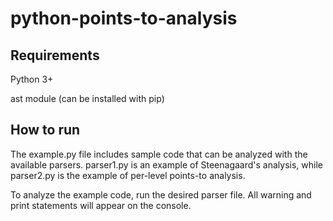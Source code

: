 # python-points-to-analysis

## Requirements

Python 3+

ast module (can be installed with pip)

## How to run

The example.py file includes sample code that can be analyzed with the available parsers. parser1.py is an example of Steenagaard's analysis, while parser2.py is the example of per-level points-to analysis.

To analyze the example code, run the desired parser file. All warning and print statements will appear on the console.
